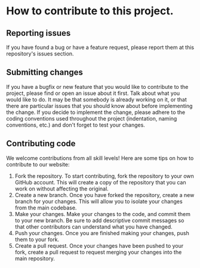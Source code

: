 # How to contribute to this project.
## Reporting issues
If you have found a bug or have a feature request, please report them at this repository's issues section.

## Submitting changes
If you have a bugfix or new feature that you would like to contribute to the project, please find or open an issue about it first. Talk about what you would like to do. It may be that somebody is already working on it, or that there are particular issues that you should know about before implementing the change. If you decide to implement the change, please adhere to the coding conventions used throughout the project (indentation, naming conventions, etc.) and don't forget to test your changes.

## Contributing code
We welcome contributions from all skill levels! Here are some tips on how to contribute to our website:
1. Fork the repository. To start contributing, fork the repository to your own GitHub account. This will create a copy of the repository that you can work on without affecting the original.
2. Create a new branch. Once you have forked the repository, create a new branch for your changes. This will allow you to isolate your changes from the main codebase.
3. Make your changes. Make your changes to the code, and commit them to your new branch. Be sure to add descriptive commit messages so that other contributors can understand what you have changed.
4. Push your changes. Once you are finished making your changes, push them to your fork.
5. Create a pull request. Once your changes have been pushed to your fork, create a pull request to request merging your changes into the main repository.